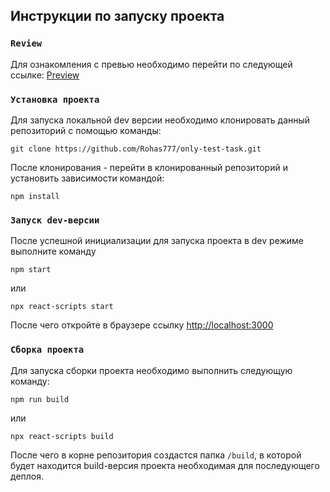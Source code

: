 
## Инструкции по запуску проекта

### `Review`

Для ознакомления с превью необходимо перейти по следующей ссылке: [Preview](https://only-test-task.vercel.app/)

### `Установка проекта`

Для запуска локальной dev версии необходимо клонировать данный репозиторий с помощью команды:

    git clone https://github.com/Rohas777/only-test-task.git
После клонирования - перейти в клонированный репозиторий и установить зависимости командой:

    npm install

### `Запуск dev-версии`

После успешной инициализации для запуска проекта в  dev режиме выполните команду

    npm start
 или
 
    npx react-scripts start 
 После  чего откройте в браузере ссылку [http://localhost:3000](http://localhost:3000)

### `Сборка проекта`

Для запуска сборки проекта необходимо выполнить следующую команду:

    npm run build
или

    npx react-scripts build
После чего в корне репозитория создастся папка `/build`, в которой будет находится build-версия проекта необходимая для последующего деплоя.
